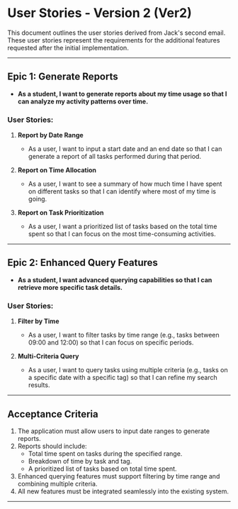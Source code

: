 
# User Stories - Version 2 (Ver2)

This document outlines the user stories derived from Jack's second email. These user stories represent the requirements for the additional features requested after the initial implementation.

---

## Epic 1: Generate Reports
- **As a student, I want to generate reports about my time usage so that I can analyze my activity patterns over time.**

### User Stories:
1. **Report by Date Range**
   - As a user, I want to input a start date and an end date so that I can generate a report of all tasks performed during that period.

2. **Report on Time Allocation**
   - As a user, I want to see a summary of how much time I have spent on different tasks so that I can identify where most of my time is going.

3. **Report on Task Prioritization**
   - As a user, I want a prioritized list of tasks based on the total time spent so that I can focus on the most time-consuming activities.

---

## Epic 2: Enhanced Query Features
- **As a student, I want advanced querying capabilities so that I can retrieve more specific task details.**

### User Stories:
1. **Filter by Time**
   - As a user, I want to filter tasks by time range (e.g., tasks between 09:00 and 12:00) so that I can focus on specific periods.

2. **Multi-Criteria Query**
   - As a user, I want to query tasks using multiple criteria (e.g., tasks on a specific date with a specific tag) so that I can refine my search results.

---

## Acceptance Criteria
1. The application must allow users to input date ranges to generate reports.
2. Reports should include:
   - Total time spent on tasks during the specified range.
   - Breakdown of time by task and tag.
   - A prioritized list of tasks based on total time spent.
3. Enhanced querying features must support filtering by time range and combining multiple criteria.
4. All new features must be integrated seamlessly into the existing system.

---


